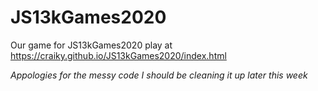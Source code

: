 # JS13kGames2020
Our game for JS13kGames2020 play at https://craiky.github.io/JS13kGames2020/index.html

*Appologies for the messy code I should be cleaning it up later this week*
